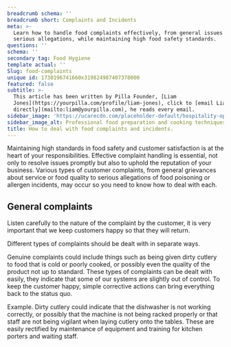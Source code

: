 ```yaml
---
breadcrumb schema: ''
breadcrumb short: Complaints and Incidents
meta: >-
  Learn how to handle food complaints effectively, from general issues to
  serious allegations, while maintaining high food safety standards.
questions: ''
schema: ''
secondary tag: Food Hygiene
template actual: ''
Slug: food-complaints
unique id: 1730196741660x319824987407378000
featured: false
subtitle: >-
  This article has been written by Pilla Founder, [Liam
  Jones](https://yourpilla.com/profile/liam-jones), click to [email Liam
  directly](mailto:liam@yourpilla.com), he reads every email.
sidebar_image: 'https://ucarecdn.com/placeholder-default/hospitality-operations.jpg'
sidebar_image_alt: Professional food preparation and cooking techniques
title: How to deal with food complaints and incidents.
---
```

Maintaining high standards in food safety and customer satisfaction is at the heart of your responsibilities. Effective complaint handling is essential, not only to resolve issues promptly but also to uphold the reputation of your business. Various types of customer complaints, from general grievances about service or food quality to serious allegations of food poisoning or allergen incidents, may occur so you need to know how to deal with each.&nbsp;

 ## General complaints

 Listen carefully to the nature of the complaint by the customer, it is very important that we keep customers happy so that they will return.

 Different types of complaints should be dealt with in separate ways.

 Genuine complaints could include things such as being given dirty cutlery to food that is cold or poorly cooked, or possibly even the quality of the product not up to standard. These types of complaints can be dealt with easily, they indicate that some of our systems are slightly out of control. To keep the customer happy, simple corrective actions can bring everything back to the status quo.

 Example. Dirty cutlery could indicate that the dishwasher is not working correctly, or possibly that the machine is not being racked properly or that staff are not being vigilant when laying cutlery onto the tables. These are easily rectified by maintenance of equipment and training for kitchen porters and waiting staff.
